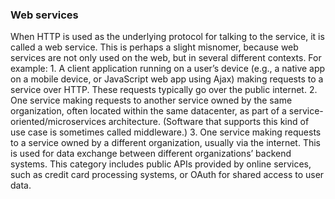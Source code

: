 ### Web services 
When HTTP is used as the underlying protocol for talking to the service, it is called a web
service. This is perhaps a slight misnomer, because web services are not only used on the web, but
in several different contexts. For example: 1.  A client application running on a user’s device (e.g., a native app on a mobile device, or JavaScript
web app using Ajax) making requests to a service over HTTP. These requests typically go over the
public internet. 2.  One service making requests to another service owned by the same organization, often located
within the same datacenter, as part of a service-oriented/microservices architecture. (Software that supports
this kind of use case is sometimes called middleware.) 3.  One service making requests to a service owned by a different organization, usually via the
internet. This is used for data exchange between different organizations’ backend systems. This
category includes public APIs provided by online services, such as credit card processing
systems, or OAuth for shared access to user data.